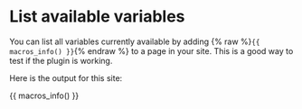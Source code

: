 # List available variables

You can list all variables currently available by adding {% raw %}`{{ macros_info() }}`{% endraw %} to a page in your site. This is a good way to test if the plugin is working.

Here is the output for this site:

{{ macros_info() }}